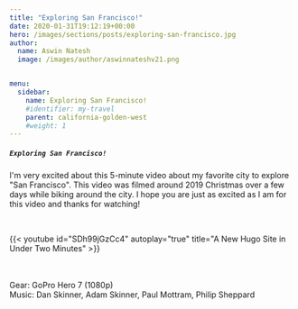 ```yaml
---
title: "Exploring San Francisco!"
date: 2020-01-31T19:12:19+00:00 
hero: /images/sections/posts/exploring-san-francisco.jpg
author:
  name: Aswin Natesh
  image: /images/author/aswinnateshv21.png


menu:
  sidebar:
    name: Exploring San Francisco!
    #identifier: my-travel
    parent: california-golden-west
    #weight: 1
---
```


#####  `Exploring San Francisco!`

I'm very excited about this 5-minute video about my favorite city to explore "San Francisco". This video was filmed around 2019 Christmas over a few days while biking around the city. I hope you are just as excited as I am for this video and thanks for watching!

<br />

{{< youtube id="SDh99jGzCc4" autoplay="true" title="A New Hugo Site in Under Two Minutes" >}}

<br />
<br />Gear: GoPro Hero 7 (1080p)
<br />Music: Dan Skinner, Adam Skinner, Paul Mottram, Philip Sheppard